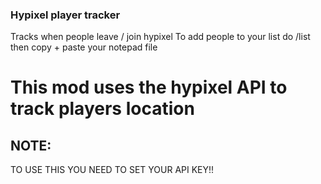 ### Hypixel player tracker
Tracks when people leave / join hypixel
To add people to your list do /list then copy + paste your notepad file 
# This mod uses the hypixel API to track players location

## NOTE:
TO USE THIS YOU NEED TO SET YOUR API KEY!!
